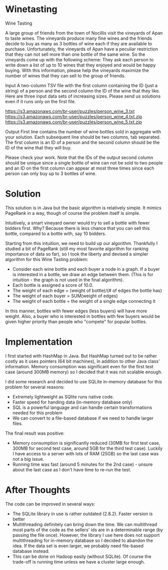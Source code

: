 Winetasting
===========

Wine Tasting

A large group of friends from the town of Nocillis visit the vineyards of Apan to taste wines. The vineyards produce many fine wines and the friends decide to buy as many as 3 bottles of wine each if they are available to purchase. Unfortunately, the vineyards of Apan have a peculiar restriction that they can not sell more than one bottle of the same wine. So the vineyards come up with the following scheme: They ask each person to write down a list of up to 10 wines that they enjoyed and would be happy buying. With this information, please help the vineyards maximize the number of wines that they can sell to the group of friends.

Input 
A two-column TSV file with the first column containing the ID (just a string) of a person and the second column the ID of the wine that they like. Here are three input data sets of increasing sizes. Please send us solutions even if it runs only on the first file.

https://s3.amazonaws.com/br-user/puzzles/person_wine_3.txt
https://s3.amazonaws.com/br-user/puzzles/person_wine_4.txt.zip
https://s3.amazonaws.com/br-user/puzzles/person_wine_5.txt.zip

Output 
First line contains the number of wine bottles sold in aggregate with your solution. Each subsequent line should be two columns, tab separated. The first column is an ID of a person and the second column should be the ID of the wine that they will buy.

Please check your work. Note that the IDs of the output second column should be unique since a single bottle of wine can not be sold to two people and an ID on the first column can appear at most three times since each person can only buy up to 3 bottles of wine.

Solution
===========
This solution is in Java but the basic algorithm is relatively simple. It mimics PageRank in a way, though of course the problem itself is simple.

Intuitively, a smart vineyard owner would try to sell a bottle with fewer bidders first. Why? Because there is less chance that you can sell this bottle, compared to a bottle with, say 10 bidders.

Starting from this intuition, we need to build up our algorithm. Thankfully I studied a bit of PageRank (still my most favorite algorithm for ranking importance of data so far), so I took the liberty and devised a simpler algorithm for this Wine Tasting problem:
- Consider each wine bottle and each buyer a node in a graph. If a buyer is interested in a bottle, we draw an edge between them. (This is for intuition - the graph is not used in the final algorithm).
- Each bottle is assigned a score of 10.0. 
- The weight of each edge = (weight of bottle)/(# of edges the bottle has)
- The weight of each buyer = SUM(weight of edges)
- The weight of each bottle = the weight of a single edge connecting it

In this manner, bottles with fewer edges (less buyers) will have more weight. Also, a buyer who is interested in bottles with few buyers would be given higher priority than people who "compete" for popular bottles.

Implementation
===========
I first started with HashMap in Java. But HashMap turned out to be rather costly as it uses pointers (64 bit machines), in addition to other Java class' information. Memory consumption was significant even for the first test case (around 300MB memory) so I decided that it was not scalable enough.

I did some research and decided to use SQLite in-memory database for this problem for several reasons:
- Extremely lightweight as SQlite runs native code.
- Faster speed for handing data (in-memory database only)
- SQL is a powerful language and can handle certain transformations needed for this problem
- We can convert to a file-based database if we need to handle larger files.

The final result was positive:
- Memory consumption is significantly reduced (30MB for first test case, 300MB for second test case, around 5GB for the third test case). Luckily I have access to a server with lots of RAM (25GB) so the last case was not a big issue.
- Running time was fast (around 5 minutes for the 2nd case) - unsure about the last case as I don't have time to re-run the test.

After Thoughts
===========
The code can be improved in several ways:
- The SQLite library in use is rather outdated (2.8.2). Faster version is better
- Multithreading definitely can bring down the time. We can multithread most parts of the code as the sellers' ids are in a determinable range (by passing the file once). However, the library I use here does not support multithreading for in-memory database so I decided to abandon the idea. If the data set is even larger, we probably need file-based database instead.
- This can be done on Hadoop easily (without SQLite). Of course the trade-off is running time unless we have a cluster large enough.

